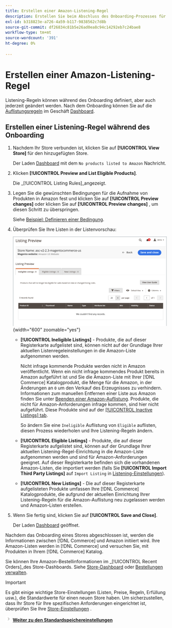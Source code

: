```yaml
---
title: Erstellen einer Amazon-Listening-Regel
description: Erstellen Sie beim Abschluss des Onboarding-Prozesses für den Amazon-Verkaufskanal die anfänglichen Listening-Regeln zum Generieren von Amazon-Auflistungen für Ihre [!DNL Commerce] Produkte.
exl-id: b318823e-a726-4a59-b117-9838562c7d8b
source-git-commit: df26834c81b5e26ad0ea8c94c14292eb7c24bae8
workflow-type: tm+mt
source-wordcount: '391'
ht-degree: 0%

---
```


# Erstellen einer Amazon-Listening-Regel

Listening-Regeln können während des Onboarding definiert, aber auch jederzeit geändert werden. Nach dem Onboarding können Sie auf die [Auflistungsregeln](./listing-rules.md) im Geschäft [Dashboard](./amazon-store-dashboard.md).

## Erstellen einer Listening-Regel während des Onboarding

1. Nachdem Ihr Store verbunden ist, klicken Sie auf **[!UICONTROL View Store]** für den hinzugefügten Store.

   Der Laden [Dashboard](./amazon-store-dashboard.md) mit dem `No products listed to Amazon` Nachricht.

1. Klicken **[!UICONTROL Preview and List Eligible Products]**.

   Die _[!UICONTROL Listing Rules]_angezeigt.

1. Legen Sie die gewünschten Bedingungen für die Aufnahme von Produkten in Amazon fest und klicken Sie auf **[!UICONTROL Preview changes]** oder klicken Sie auf **[!UICONTROL Preview changes]** , um diesen Schritt zu überspringen.

   Siehe [Beispiel: Definieren einer Bedingung](./ob-define-condition-example.md).

1. Überprüfen Sie Ihre Listen in der Listenvorschau:

   ![Listenvorschau](assets/amazon-ob-listing-preview.png){width="600" zoomable="yes"}

   - **[!UICONTROL Ineligible Listings]** - Produkte, die auf dieser Registerkarte aufgelistet sind, können nicht auf der Grundlage Ihrer aktuellen Listenregeleinstellungen in die Amazon-Liste aufgenommen werden.

      Nicht infrage kommende Produkte werden nicht in Amazon veröffentlicht. Wenn ein nicht infrage kommendes Produkt bereits in Amazon aufgeführt ist und Sie die Amazon-Liste mit Ihrer [!DNL Commerce] Katalogprodukt, die Menge für die Amazon, in der Änderungen an `0` um den Verkauf des Erzeugnisses zu verhindern. Informationen zum manuellen Entfernen einer Liste aus Amazon finden Sie unter [Beenden einer Amazon-Auflistung](./end-listings-manually.md). Produkte, die nicht für Amazon-Anforderungen infrage kommen, sind hier nicht aufgeführt. Diese Produkte sind auf der [[!UICONTROL Inactive Listings] tab](./inactive-listings.md).

      So ändern Sie eine `Ineligible` Auflistung von `Eligible` auflisten, diesen Prozess wiederholen und Ihre Listening-Regeln ändern.

   - **[!UICONTROL Eligible Listings]** - Produkte, die auf dieser Registerkarte aufgelistet sind, können auf der Grundlage Ihrer aktuellen Listening-Regel-Einrichtung in die Amazon-Liste aufgenommen werden und sind für Amazon-Anforderungen geeignet. Auf dieser Registerkarte befinden sich die vorhandenen Amazon-Listen, die importiert werden (falls Sie **[!UICONTROL Import Third Party Listings]** auf `Import Listing` in [Listening-Einstellungen](./listing-settings.md)).

   - **[!UICONTROL New Listings]** - Die auf dieser Registerkarte aufgelisteten Produkte umfassen Ihre [!DNL Commerce] Katalogprodukte, die aufgrund der aktuellen Einrichtung Ihrer Listening-Regeln für die Amazon-Auflistung neu zugelassen werden und Amazon-Listen erstellen.

1. Wenn Sie fertig sind, klicken Sie auf **[!UICONTROL Save and Close]**.

   Der Laden [Dashboard](./amazon-store-dashboard.md) geöffnet.

Nachdem das Onboarding eines Stores abgeschlossen ist, werden die Informationen zwischen [!DNL Commerce] und Amazon initiiert wird. Ihre Amazon-Listen werden in [!DNL Commerce] und versuchen Sie, mit Produkten in Ihrem [!DNL Commerce] Katalog.

Sie können Ihre Amazon-Bestellinformationen im _[!UICONTROL Recent Orders]_des Store-Dashboards. Siehe [Store-Dashboard](./amazon-store-dashboard.md) oder [Bestellungen verwalten](./managing-orders.md).

>[!IMPORTANT]
>
>Es gibt einige wichtige Store-Einstellungen (Listen, Preise, Regeln, Erfüllung usw.), die Standardwerte für einen neuen Store haben. Um sicherzustellen, dass Ihr Store für Ihre spezifischen Anforderungen eingerichtet ist, überprüfen Sie Ihre [Store-Einstellungen](./default-store-settings.md) .

![Nächstes Symbol](assets/btn-next.png) [**Weiter zu den Standardspeichereinstellungen**](./default-store-settings.md)

